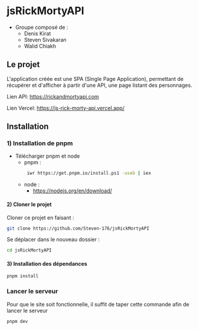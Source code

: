 # jsRickMortyAPI

- Groupe composé de :
    - Denis Kirat
    - Steven Sivakaran
    - Walid Chiakh

## Le projet

L'application créée est une SPA (Single Page Application), permettant de récupérer et d'afficher à partir d'une API, une page listant des personnages. 



Lien API: https://rickandmortyapi.com

Lien Vercel: https://js-rick-morty-api.vercel.app/

## Installation 

### 1) Installation de pnpm
- Télécharger pnpm et node
    - pnpm :
        ```sh
         iwr https://get.pnpm.io/install.ps1 -useb | iex
        ```
    - node :
        - https://nodejs.org/en/download/

#### 2) Cloner le projet 
Cloner ce projet en faisant :
```sh
git clone https://github.com/Steven-176/jsRickMortyAPI
```

Se déplacer dans le nouveau dossier :
```sh
cd jsRickMortyAPI
```

#### 3) Installation des dépendances

```sh
pnpm install 
```
### Lancer le serveur 

Pour que le site soit fonctionnelle, il suffit de taper cette commande afin de lancer le serveur
```sh
pnpm dev
```